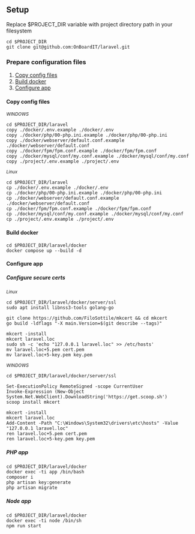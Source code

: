 ## Setup

<p>
    Replace $PROJECT_DIR variable with project directory path 
    in your filesystem
</p>

```
cd $PROJECT_DIR
git clone git@github.com:OnBoardIT/laravel.git
```

### Prepare configuration files

1. [Copy config files](#copy-config-files)
2. [Build docker](#build-docker)
3. [Configure app](#configure-app)

#### Copy config files

<small>
    <i>WINDOWS</i>
</small>

```
cd $PROJECT_DIR/laravel
copy ./docker/.env.example ./docker/.env
copy ./docker/php/00-php.ini.example ./docker/php/00-php.ini
copy ./docker/webserver/default.conf.example ./docker/webserver/default.conf
copy ./docker/fpm/fpm.conf.example ./docker/fpm/fpm.conf
copy ./docker/mysql/conf/my.conf.example ./docker/mysql/conf/my.conf
copy ./project/.env.example ./project/.env
```

<small>
    <i>Linux</i>
</small>

```
cd $PROJECT_DIR/laravel
cp ./docker/.env.example ./docker/.env
cp ./docker/php/00-php.ini.example ./docker/php/00-php.ini
cp ./docker/webserver/default.conf.example ./docker/webserver/default.conf
cp ./docker/fpm/fpm.conf.example ./docker/fpm/fpm.conf
cp ./docker/mysql/conf/my.conf.example ./docker/mysql/conf/my.conf
cp ./project/.env.example ./project/.env
```

#### Build docker

```
cd $PROJECT_DIR/laravel/docker
docker compose up --build -d
```

#### Configure app

##### Configure secure certs

<small>
    <i>Linux</i>
</small>

```
cd $PROJECT_DIR/laravel/docker/server/ssl
sudo apt install libnss3-tools golang-go

git clone https://github.com/FiloSottile/mkcert && cd mkcert
go build -ldflags "-X main.Version=$(git describe --tags)"

mkcert -install
mkcert laravel.loc
sudo sh -c 'echo "127.0.0.1 laravel.loc" >> /etc/hosts'
mv laravel.loc+5.pem cert.pem
mv laravel.loc+5-key.pem key.pem
```

<small>
    <i>WINDOWS</i>
</small>

```
cd $PROJECT_DIR/laravel/docker/server/ssl

Set-ExecutionPolicy RemoteSigned -scope CurrentUser
Invoke-Expression (New-Object System.Net.WebClient).DownloadString('https://get.scoop.sh')
scoop install mkcert

mkcert -install
mkcert laravel.loc
Add-Content -Path "C:\Windows\System32\drivers\etc\hosts" -Value "127.0.0.1 laravel.loc"
ren laravel.loc+5.pem cert.pem
ren laravel.loc+5-key.pem key.pem
```

##### PHP app

```
cd $PROJECT_DIR/laravel/docker
docker exec -ti app /bin/bash
composer i
php artisan key:generate
php artisan migrate
```

##### Node app

```
cd $PROJECT_DIR/laravel/docker
docker exec -ti node /bin/sh
npm run start
```